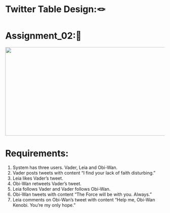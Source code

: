 # Twitter Table Design:🪢

# Assignment_02:📜
<img src = "https://github.com/Ritikkumar992/twitterSchemaDesign/assets/75531808/6ec13c1e-782e-4f6a-9237-52ef403a8fe7" height = "280px " width = "1000px">

# Requirements:
1. System has three users. Vader, Leia and Obi-Wan.
2. Vader posts tweets with content “I find your lack of faith disturbing.”
3. Leia likes Vader’s tweet.
4. Obi-Wan retweets Vader’s tweet.
5. Leia follows Vader and Vader follows Obi-Wan.
6. Obi-Wan tweets with content “The Force will be with you. Always.”
7. Leia comments on Obi-Wan’s tweet with content “Help me, Obi-Wan Kenobi. You’re my only hope.”


